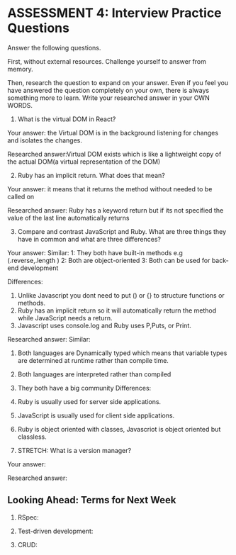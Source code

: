 # ASSESSMENT 4: Interview Practice Questions

Answer the following questions.

First, without external resources. Challenge yourself to answer from memory.

Then, research the question to expand on your answer. Even if you feel you have answered the question completely on your own, there is always something more to learn. Write your researched answer in your OWN WORDS.

1. What is the virtual DOM in React?

Your answer: the Virtual DOM is in the background listening for changes and isolates the changes.

Researched answer:Virtual DOM exists which is like a lightweight copy of the actual DOM(a virtual representation of the DOM)

2. Ruby has an implicit return. What does that mean?

Your answer: it means that it returns the method without needed to be called on

Researched answer: Ruby has a keyword return but if its not specified the value of the last line automatically returns

3. Compare and contrast JavaScript and Ruby. What are three things they have in common and what are three differences?

Your answer:
Similar:
1: They both have built-in methods e.g (.reverse,.length )
2: Both are object-oriented
3: Both can be used for back-end development

Differences:
1. Unlike Javascript you dont need to put () or {} to structure functions or methods.
2. Ruby has an implicit return so it will automatically return the method while JavaScript needs a return.
3. Javascript uses console.log and Ruby uses P,Puts, or Print.

Researched answer:
Similar:
1. Both languages are Dynamically typed which means that variable types are determined at runtime rather than compile time. 
2. Both languages are interpreted rather than compiled
3. They both have a big community
Differences:
1. Ruby is usually used for server side applications.
2. JavaScript is usually used for client side applications.
3. Ruby is object oriented with classes, Javascriot is object oriented but classless.

4. STRETCH: What is a version manager?

Your answer:

Researched answer:

## Looking Ahead: Terms for Next Week

1. RSpec:

2. Test-driven development:

3. CRUD: 
